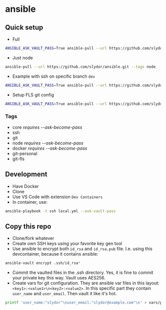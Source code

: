 # ansible

## Quick setup

- Full

```sh
ANSIBLE_ASK_VAULT_PASS=True ansible-pull --url https://github.com/slydor/ansible.git --ask-become-pass
```

- Just node

```sh
ansible-pull --url https://github.com/slydor/ansible.git --tags node
```

- Example with ssh on specific branch `dev`

```sh
ANSIBLE_ASK_VAULT_PASS=True ansible-pull --url https://github.com/slydor/ansible.git --tags ssh --checkout dev
```

- Setup FLS git config
```sh
ANSIBLE_ASK_VAULT_PASS=True ansible-pull --url https://github.com/slydor/ansible.git --tags git-fls 
```

### Tags

- core *requires --ask-become-pass*
- ssh
- git
- node *requires --ask-become-pass*
- docker *requires --ask-become-pass*
- git-personal
- git-fls

## Development

- Have Docker
- Clone
- Use VS Code with extension `Dev Containers`
- In container, use:
```sh
ansible-playbook -t ssh local.yml --ask-vault-pass
```

## Copy this repo
- Clone/fork whatever
- Create own SSH keys using your favorite key gen tool
- Use ansible to encrypt both `id_rsa` and `id_rsa.pub` file. I.e. using this devcontainer, because it contains ansible:
```sh
ansible-vault encrypt .ssh/id_rsa*
```
- Commit the vaulted files in the .ssh directory. Yes, it is fine to commit your private key this way. Vault uses AES256.
- Create vars for git configuration. They are ansible var files in this layout: `<key1>:<value1>\n<key2>:<value2>`. In this specific part they contain `user_name` and `user_email`. Then vault it like it's hot.
```sh
printf 'user_name:"slydor"\nuser_email:"slydor@example.com"\n' > vars/personal-git.yml && ansible-vault encrypt vars/personal-git.yml
```
